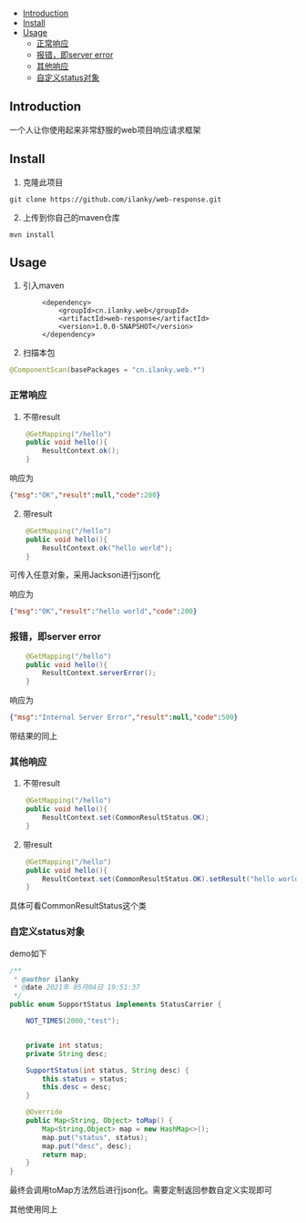 * [Introduction](#introduction)
* [Install](#install)
* [Usage](#usage)
  * [正常响应](#正常响应)
  * [报错，即server error](#报错即server-error)
  * [其他响应](#其他响应)
  * [自定义status对象](#自定义status对象)

## Introduction
一个人让你使用起来非常舒服的web项目响应请求框架

## Install
1. 克隆此项目
```
git clone https://github.com/ilanky/web-response.git
```
2. 上传到你自己的maven仓库
```
mvn install
```

## Usage
1. 引入maven
```
        <dependency>
            <groupId>cn.ilanky.web</groupId>
            <artifactId>web-response</artifactId>
            <version>1.0.0-SNAPSHOT</version>
        </dependency>
```
2. 扫描本包
```java
@ComponentScan(basePackages = "cn.ilanky.web.*")
```
### 正常响应
1. 不带result
```java
    @GetMapping("/hello")
    public void hello(){
        ResultContext.ok();
    }
```
响应为
```json
{"msg":"OK","result":null,"code":200}
```
2. 带result
```java
    @GetMapping("/hello")
    public void hello(){
        ResultContext.ok("hello world");
    }
```
可传入任意对象，采用Jackson进行json化

响应为
```json
{"msg":"OK","result":"hello world","code":200}
```

### 报错，即server error
```java
    @GetMapping("/hello")
    public void hello(){
        ResultContext.serverError();
    }
```
响应为
```json
{"msg":"Internal Server Error","result":null,"code":500}
```
带结果的同上

### 其他响应
1. 不带result
```java
    @GetMapping("/hello")
    public void hello(){
        ResultContext.set(CommonResultStatus.OK);
    }
```
2. 带result
```java
    @GetMapping("/hello")
    public void hello(){
        ResultContext.set(CommonResultStatus.OK).setResult("hello world");
    }
```
具体可看CommonResultStatus这个类

### 自定义status对象
demo如下
```java
/**
 * @author ilanky
 * @date 2021年 05月04日 19:51:37
 */
public enum SupportStatus implements StatusCarrier {

    NOT_TIMES(2000,"test");


    private int status;
    private String desc;

    SupportStatus(int status, String desc) {
        this.status = status;
        this.desc = desc;
    }

    @Override
    public Map<String, Object> toMap() {
        Map<String,Object> map = new HashMap<>();
        map.put("status", status);
        map.put("desc", desc);
        return map;
    }
}
```
最终会调用toMap方法然后进行json化。需要定制返回参数自定义实现即可

其他使用同上

